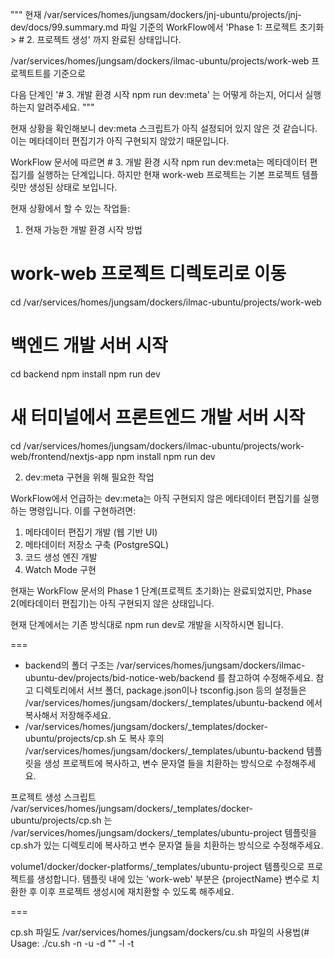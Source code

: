 """
현재 /var/services/homes/jungsam/dockers/jnj-ubuntu/projects/jnj-dev/docs/99.summary.md 파일 기준의 WorkFlow에서 'Phase 1: 프로젝트 초기화 > # 2. 프로젝트 생성' 까지 완료된 상태입니다.

/var/services/homes/jungsam/dockers/ilmac-ubuntu/projects/work-web 프로젝트트를 기준으로

다음 단계인 '# 3. 개발 환경 시작 npm run dev:meta' 는 어떻게 하는지, 어디서 실행하는지 알려주세요.
"""

현재 상황을 확인해보니 dev:meta 스크립트가 아직 설정되어 있지 않은 것 같습니다. 이는 메타데이터 편집기가 아직 구현되지 않았기 때문입니다.

WorkFlow 문서에 따르면 # 3. 개발 환경 시작 npm run 
dev:meta는 메타데이터 편집기를 실행하는 단계입니다.
하지만 현재 work-web 프로젝트는 기본 프로젝트 템플릿만
생성된 상태로 보입니다.

현재 상황에서 할 수 있는 작업들:

1. 현재 가능한 개발 환경 시작 방법

# work-web 프로젝트 디렉토리로 이동
cd /var/services/homes/jungsam/dockers/ilmac-ubuntu/projects/work-web

# 백엔드 개발 서버 시작
cd backend
npm install
npm run dev

# 새 터미널에서 프론트엔드 개발 서버 시작 
cd /var/services/homes/jungsam/dockers/ilmac-ubuntu/projects/work-
web/frontend/nextjs-app
npm install
npm run dev

2. dev:meta 구현을 위해 필요한 작업

WorkFlow에서 언급하는 dev:meta는 아직 구현되지 않은 메타데이터 편집기를 실행하는 명령입니다. 이를 구현하려면:

1. 메타데이터 편집기 개발 (웹 기반 UI)
2. 메타데이터 저장소 구축 (PostgreSQL)
3. 코드 생성 엔진 개발
4. Watch Mode 구현

현재는 WorkFlow 문서의 Phase 1 단계(프로젝트 초기화)는
완료되었지만, Phase 2(메타데이터 편집기)는 아직 구현되지
  않은 상태입니다.

현재 단계에서는 기존 방식대로 npm run dev로 개발을 
시작하시면 됩니다.

===

- backend의 폴더 구조는 /var/services/homes/jungsam/dockers/ilmac-ubuntu-dev/projects/bid-notice-web/backend 를 참고하여 수정해주세요. 참고 디렉토리에서 서브 폴더, package.json이나 tsconfig.json 등의 설정들은 /var/services/homes/jungsam/dockers/_templates/ubuntu-backend 에서 복사해서 저장해주세요. 
- /var/services/homes/jungsam/dockers/_templates/docker-ubuntu/projects/cp.sh 도 복사 후의 /var/services/homes/jungsam/dockers/_templates/ubuntu-backend 템플릿을 생성 프로젝트에 복사하고, 변수 문자열 들을 치환하는 방식으로 수정해주세요.


프로젝트 생성 스크립트 /var/services/homes/jungsam/dockers/_templates/docker-ubuntu/projects/cp.sh 는 /var/services/homes/jungsam/dockers/_templates/ubuntu-project 템플릿을 cp.sh가 있는 디렉토리에 복사하고 변수 문자열 들을 치환하는 방식으로 수정해주세요.

volume1/docker/docker-platforms/_templates/ubuntu-project 템플릿으로 프로젝트를 생성합니다. 템플릿 내에 있는 'work-web' 부분은 {projectName} 변수로 치환한 후 이후  프로젝트 생성시에 재치환할 수 있도록 해주세요. 

===

cp.sh 파일도 /var/services/homes/jungsam/dockers/cu.sh 파일의 사용법(# Usage: ./cu.sh -n <platform-name> -u <github-user-name> -d "<platform-description>" -l <target location> -t <template directory>)과 유사하게

# Usage: ./cp.sh -n <project-name> -u <github-user-name> -d "<platform-description>" -l <target location> -t <template directory>
와 같이 사용하도록 해주세요. 
- <github-user-name> 은 입력이 없을 경우 ./cu.sh에서 사용한 값을 그대로 사용하고,
- <platform-description> 은 입력이 없을 경우 <project-name>
- <target location> 은 입력이 없을 경우 './'
- <template directory> 은 입력이 없을 경우 '/var/services/homes/jungsam/dockers/_templates/ubuntu-project'
입니다.


